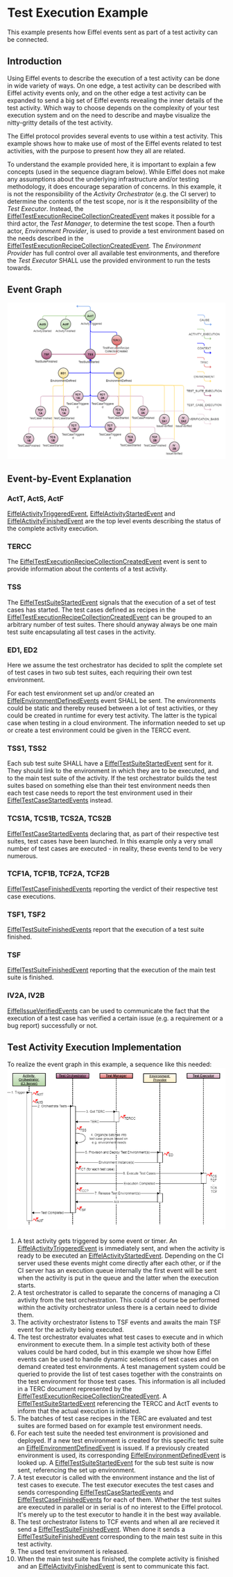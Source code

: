 # Test Execution Example
This example presents how Eiffel events sent as part of a test activity can be connected.

## Introduction
Using Eiffel events to describe the execution of a test activity can be done in wide variety of ways. On one edge, a test activity can be described with Eiffel activity events only, and on the other edge a test activity can be expanded to send a big set of Eiffel events revealing the inner details of the test activity. Which way to choose depends on the complexity of your test execution system and on the need to describe and maybe visualize the nitty-gritty details of the test activity.

The Eiffel protocol provides several events to use within a test activity. This example shows how to make use of most of the Eiffel events related to test activities, with the purpose to present how they all are related.

To understand the example provided here, it is important to explain a few concepts (used in the sequence diagram below). While Eiffel does not make any assumptions about the underlying infrastructure and/or testing methodology, it does encourage separation of concerns. In this example, it is not the responsibility of the _Activity Orchestrator_ (e.g. the CI server) to determine the contents of the test scope, nor is it the responsibility of the _Test Executor_. Instead, the [EiffelTestExecutionRecipeCollectionCreatedEvent](../eiffel-vocabulary/EiffelTestExecutionRecipeCollectionCreatedEvent.md) makes it possible for a third actor, the _Test Manager_, to determine the test scope. Then a fourth actor, _Environment Provider_, is used to provide a test environment based on the needs described in the [EiffelTestExecutionRecipeCollectionCreatedEvent](../eiffel-vocabulary/EiffelTestExecutionRecipeCollectionCreatedEvent.md). The _Environment Provider_ has full control over all available test environments, and therefore the _Test Executor_ SHALL use the provided environment to run the tests towards.

## Event Graph
![alt text](./test-execution.png "Event Graph of Test Execution Example")

## Event-by-Event Explanation
### ActT, ActS, ActF
[EiffelActivityTriggeredEvent](../eiffel-vocabulary/EiffelActivityTriggeredEvent.md), [EiffelActivityStartedEvent](../eiffel-vocabulary/EiffelActivityStartedEvent.md) and [EiffelActivityFinishedEvent](../eiffel-vocabulary/EiffelActivityFinishedEvent.md) are the top level events describing the status of the complete activity execution.

### TERCC
The [EiffelTestExecutionRecipeCollectionCreatedEvent](../eiffel-vocabulary/EiffelTestExecutionRecipeCollectionCreatedEvent.md) event is sent to provide information about the contents of a test activity.

### TSS
The [EiffelTestSuiteStartedEvent](../eiffel-vocabulary/EiffelTestSuiteStartedEvent.md) signals that the execution of a set of test cases has started. The test cases defined as recipes in the [EiffelTestExecutionRecipeCollectionCreatedEvent](../eiffel-vocabulary/EiffelTestExecutionRecipeCollectionCreatedEvent.md) can be grouped to an arbitrary number of test suites. There should anyway always be one main test suite encapsulating all test cases in the activity.

### ED1, ED2
Here we assume the test orchestrator has decided to split the complete set of test cases in two sub test suites, each requiring their own test environment.

For each test environment set up and/or created an [EiffelEnvironmentDefinedEvents](../eiffel-vocabulary/EiffelEnvironmentDefinedEvent.md) event SHALL be sent. The environments could be static and thereby reused between a lot of test activities, or they could be created in runtime for every test activity. The latter is the typical case when testing in a cloud environment. The information needed to set up or create a test environment could be given in the TERCC event.

### TSS1, TSS2
Each sub test suite SHALL have a [EiffelTestSuiteStartedEvent](../eiffel-vocabulary/EiffelTestSuiteStartedEvent.md) sent for it. They should link to the environment in which they are to be executed, and to the main test suite of the activity. If the test orchestrator builds the test suites based on something else than their test environment needs then each test case needs to report the test environment used in their [EiffelTestCaseStartedEvents](../eiffel-vocabulary/EiffelTestCaseStartedEvent.md) instead.

### TCS1A, TCS1B, TCS2A, TCS2B
[EiffelTestCaseStartedEvents](../eiffel-vocabulary/EiffelTestCaseStartedEvent.md) declaring that, as part of their respective test suites, test cases have been launched. In this example only a very small number of test cases are executed - in reality, these events tend to be very numerous.

### TCF1A, TCF1B, TCF2A, TCF2B
[EiffelTestCaseFinishedEvents](../eiffel-vocabulary/EiffelTestCaseFinishedEvent.md) reporting the verdict of their respective test case executions.

### TSF1, TSF2
[EiffelTestSuiteFinishedEvents](../eiffel-vocabulary/EiffelTestSuiteFinishedEvent.md) report that the execution of a test suite finished.

### TSF
[EiffelTestSuiteFinishedEvent](../eiffel-vocabulary/EiffelTestSuiteFinishedEvent.md) reporting that the execution of the main test suite is finished.

### IV2A, IV2B
[EiffelIssueVerifiedEvents](../eiffel-vocabulary/EiffelIssueVerifiedEvent.md) can be used to communicate the fact that the execution of a test case has verified a certain issue (e.g. a requirement or a bug report) successfully or not.

## Test Activity Execution Implementation
To realize the event graph in this example, a sequence like this needed:
![alt text](./test-execution-sequence.png "Sequence of Calls and Events of Test Execution Example")

1. A test activity gets triggered by some event or timer. An [EiffelActivityTriggeredEvent](../eiffel-vocabulary/EiffelActivityTriggeredEvent.md) is immediately sent, and when the activity is ready to be executed an [EiffelActivityStartedEvent](../eiffel-vocabulary/EiffelActivityStartedEvent.md). Depending on the CI server used these events might come directly after each other, or if the CI server has an execution queue internally the first event will be sent when the activity is put in the queue and the latter when the execution starts.
2. A test orchestrator is called to separate the concerns of managing a CI avtivity from the test orchestration. This could of course be performed within the activity orchestrator unless there is a certain need to divide them.
3. The activity orchestrator listens to TSF events and awaits the main TSF event for the activity being executed.
4. The test orchestrator evaluates what test cases to execute and in which environment to execute them. In a simple test activity both of these values could be hard coded, but in this example we show how Eiffel events can be used to handle dynamic selections of test cases and on demand created test environments. A test management system could be queried to provide the list of test cases together with the constraints on the test environment for those test cases. This information is all included in a TERC document represented by the [EiffelTestExecutionRecipeCollectionCreatedEvent](../eiffel-vocabulary/EiffelTestExecutionRecipeCollectionCreatedEvent.md). A [EiffelTestSuiteStartedEvent](../eiffel-vocabulary/EiffelTestSuiteStartedEvent.md) referencing the TERCC and ActT events to inform that the actual execution is initiated.
5. The batches of test case recipes in the TERC are evaluated and test suites are formed based on for example test environment needs. 
6. For each test suite the needed test environment is provisioned and deployed. If a new test environment is created for this specific test suite an [EiffelEnvironmentDefinedEvent](../eiffel-vocabulary/EiffelEnvironmentDefinedEvent.md) is issued. If a previously created environment is used, its corresponding [EiffelEnvironmentDefinedEvent](../eiffel-vocabulary/EiffelEnvironmentDefinedEvent.md) is looked up. A [EiffelTestSuiteStartedEvent](../eiffel-vocabulary/EiffelTestSuiteStartedEvent.md) for the sub test suite is now sent, referencing the set up environment.
7. A test executor is called with the environment instance and the list of test cases to execute. The test executor executes the test cases and sends corresponding [EiffelTestCaseStartedEvents](../eiffel-vocabulary/EiffelTestCaseStartedEvent.md) and [EiffelTestCaseFinishedEvents](../eiffel-vocabulary/EiffelTestCaseFinishedEvent.md) for each of them. Whether the test suites are executed in parallel or in serial is of no interest to the Eiffel protocol. It's merely up to the test executor to handle it in the best way available.
8. The test orchestrator listens to TCF events and when all are recieved it send a [EiffelTestSuiteFinishedEvent](../eiffel-vocabulary/EiffelTestSuiteFinishedEvent.md). When done it sends a [EiffelTestSuiteFinishedEvent](../eiffel-vocabulary/EiffelTestSuiteFinishedEvent.md) corresponding to the main test suite in this test activity.
9. The used test environment is released.
10. When the main test suite has finished, the complete activity is finished and an [EiffelActivityFinishedEvent](../eiffel-vocabulary/EiffelActivityFinishedEvent.md) is sent to communicate this fact.